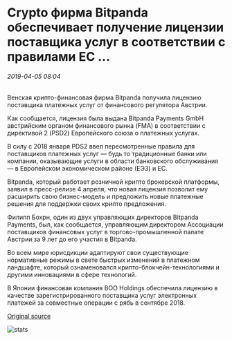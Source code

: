 # Crypto фирма Bitpanda обеспечивает получение лицензии поставщика услуг в соответствии с правилами ЕС ...

###### 2019-04-05 08:04

Венская крипто-финансовая фирма Bitpanda получила лицензию поставщика платежных услуг от финансового регулятора Австрии.

Как сообщается, лицензия была выдана Bitpanda Payments GmbH австрийским органом финансового рынка (FMA) в соответствии с директивой 2 (PSD2) Европейского союза о платежных услугах.

В силу с 2018 января PDS2 ввел пересмотренные правила для поставщиков платежных услуг — будь то традиционные банки или компании, оказывающие услуги в области банковского обслуживания — в Европейском экономическом районе (ЕЭЗ) и ЕС.

Bitpanda, который работает розничной крипто брокерской платформы, заявил в пресс-релизе 4 апреля, что новая лицензия позволит ему расширить свою бизнес-модель и предложить новые платежные решения для поддержки своих крипто предложения.

Филипп Бохрн, один из двух управляющих директоров Bitpanda Payments, был, как сообщается, управляющим директором Ассоциации поставщиков финансовых услуг в торгово-промышленной палате Австрии за 9 лет до его участия в Bitpanda.

Во всем мире юрисдикции адаптируют свои существующие нормативные режимы в свете быстрых изменений в платежном ландшафте, который ознаменовался крипто-блокчейн-технологиями и другими инновациями в сфере технологий.

В Японии финансовая компания ВОО Holdings обеспечила лицензию в качестве зарегистрированного поставщика услуг электронных платежей за совместные операции с рябь в сентябре 2018.

[Original source](https://cointelegraph.com/news/crypto-firm-bitpanda-secures-payments-service-provider-license-under-eu-rules)

![stats](https://c.statcounter.com/11760860/0/a89fa40b/1/ "stats")